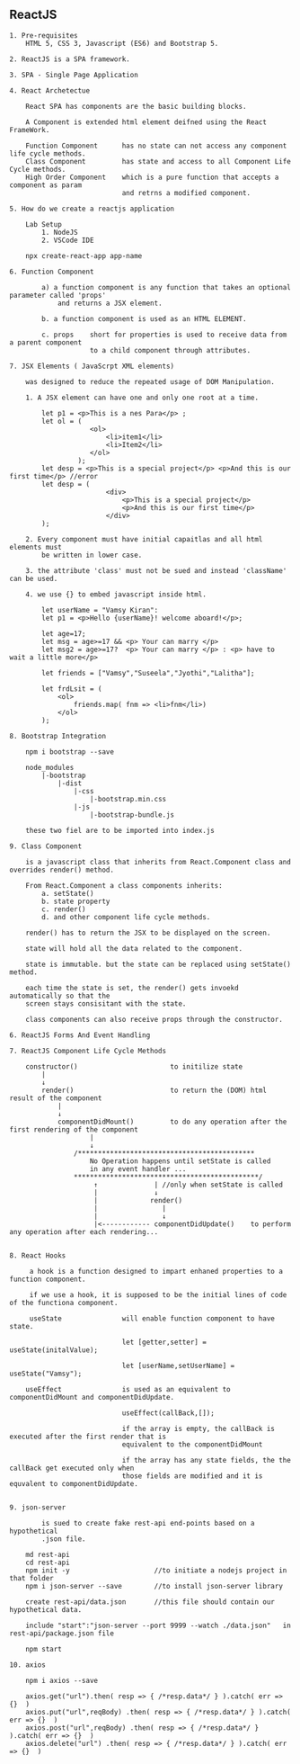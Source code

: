 ReactJS
-----------------------------------------------------------------------------------------

    1. Pre-requisites
        HTML 5, CSS 3, Javascript (ES6) and Bootstrap 5.

    2. ReactJS is a SPA framework.

    3. SPA - Single Page Application

    4. React Archetectue

        React SPA has components are the basic building blocks.

        A Component is extended html element deifned using the React FrameWork.

        Function Component      has no state can not access any component life cycle methods.
        Class Component         has state and access to all Component Life Cycle methods.
        High Order Component    which is a pure function that accepts a component as param
                                and retrns a modified component.

    5. How do we create a reactjs application

        Lab Setup
            1. NodeJS
            2. VSCode IDE

        npx create-react-app app-name

    6. Function Component

            a) a function component is any function that takes an optional parameter called 'props'
                and returns a JSX element.

            b. a function component is used as an HTML ELEMENT.

            c. props    short for properties is used to receive data from a parent component
                        to a child component through attributes.

    7. JSX Elements ( JavaScrpt XML elements)

        was designed to reduce the repeated usage of DOM Manipulation.

        1. A JSX element can have one and only one root at a time.

            let p1 = <p>This is a nes Para</p> ;
            let ol = (
                        <ol>
                            <li>item1</li>
                            <li>Item2</li>
                        </ol>
                     );
            let desp = <p>This is a special project</p> <p>And this is our first time</p> //error
            let desp = (
                            <div>
                                <p>This is a special project</p> 
                                <p>And this is our first time</p> 
                            </div>
            );

        2. Every component must have initial capaitlas and all html elements must 
            be written in lower case.
        
        3. the attribute 'class' must not be sued and instead 'className' can be used.

        4. we use {} to embed javascript inside html.

            let userName = "Vamsy Kiran":
            let p1 = <p>Hello {userName}! welcome aboard!</p>;

            let age=17;
            let msg = age>=17 && <p> Your can marry </p>
            let msg2 = age>=17?  <p> Your can marry </p> : <p> have to wait a little more</p>

            let friends = ["Vamsy","Suseela","Jyothi","Lalitha"];

            let frdLsit = (
                <ol>
                    friends.map( fnm => <li>fnm</li>)
                </ol>
            );

    8. Bootstrap Integration

        npm i bootstrap --save

        node_modules
            |-bootstrap
                |-dist
                    |-css
                        |-bootstrap.min.css
                    |-js
                        |-bootstrap-bundle.js

        these two fiel are to be imported into index.js

    9. Class Component

        is a javascript class that inherits from React.Component class and overrides render() method.

        From React.Component a class components inherits:
            a. setState()
            b. state property
            c. render()
            d. and other component life cycle methods.

        render() has to return the JSX to be displayed on the screen.

        state will hold all the data related to the component.

        state is immutable. but the state can be replaced using setState() method.

        each time the state is set, the render() gets invoekd automatically so that the
        screen stays consisitant with the state.

        class components can also receive props through the constructor.

    6. ReactJS Forms And Event Handling

    7. ReactJS Component Life Cycle Methods

        constructor()                       to initilize state
            |
            ↓
            render()                        to return the (DOM) html result of the component
                |
                ↓
                componentDidMount()         to do any operation after the first rendering of the component
                        |
                        ↓
                    /********************************************
                        No Operation happens until setState is called
                        in any event handler ...
                    **********************************************/
                         ↑              | //only when setState is called
                         |              ↓
                         |             render()    
                         |                |  
                         |                ↓     
                         |<------------ componentDidUpdate()    to perform any operation after each rendering...


    8. React Hooks

         a hook is a function designed to impart enhaned properties to a function component.

         if we use a hook, it is supposed to be the initial lines of code of the functiona component.

         useState               will enable function component to have state.

                                let [getter,setter] = useState(initalValue);

                                let [userName,setUserName] = useState("Vamsy");

        useEffect               is used as an equivalent to componentDidMount and componentDidUpdate.

                                useEffect(callBack,[]);

                                if the array is empty, the callBack is executed after the first render that is 
                                equivalent to the componentDidMount

                                if the array has any state fields, the the callBack get executed only when
                                those fields are modified and it is equvalent to componentDidUpdate.


    9. json-server

            is sued to create fake rest-api end-points based on a hypothetical
            .json file.

        md rest-api
        cd rest-api
        npm init -y                     //to initiate a nodejs project in that folder
        npm i json-server --save        //to install json-server library

        create rest-api/data.json       //this file should contain our hypothetical data.

        include "start":"json-server --port 9999 --watch ./data.json"   in rest-api/package.json file

        npm start

    10. axios

        npm i axios --save

        axios.get("url").then( resp => { /*resp.data*/ } ).catch( err => {}  )
        axios.put("url",reqBody) .then( resp => { /*resp.data*/ } ).catch( err => {}  )
        axios.post("url",reqBody) .then( resp => { /*resp.data*/ } ).catch( err => {}  )
        axios.delete("url") .then( resp => { /*resp.data*/ } ).catch( err => {}  )

    
        